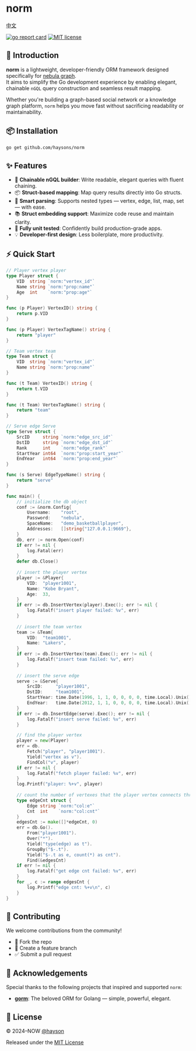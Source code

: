 # norm

[中文](README_CN.md)

[![go report card](https://goreportcard.com/badge/haysons/norm)](https://goreportcard.com/report/github.com/haysons/norm)
[![MIT license](https://img.shields.io/badge/license-MIT-brightgreen.svg)](https://opensource.org/licenses/MIT)

## 🚀 Introduction

**norm** is a lightweight, developer-friendly ORM framework designed specifically
for [nebula graph](https://nebula-graph.io).  
It aims to simplify the Go development experience by enabling elegant, chainable `nGQL` query construction and seamless
result mapping.

Whether you're building a graph-based social network or a knowledge graph platform, `norm` helps you move fast without
sacrificing readability or maintainability.

## 📦 Installation

```bash
go get github.com/haysons/norm
```

## ✨ Features

- 🔗 **Chainable nGQL builder**: Write readable, elegant queries with fluent chaining.
- 📦 **Struct-based mapping**: Map query results directly into Go structs.
- 🧠 **Smart parsing**: Supports nested types — vertex, edge, list, map, set — with ease.
- 📚 **Struct embedding support**: Maximize code reuse and maintain clarity.
- 🧪 **Fully unit tested**: Confidently build production-grade apps.
- 💡 **Developer-first design**: Less boilerplate, more productivity.

## ⚡ Quick Start

``` go
// Player vertex player
type Player struct {
    VID  string `norm:"vertex_id"`
    Name string `norm:"prop:name"`
    Age  int    `norm:"prop:age"`
}

func (p Player) VertexID() string {
    return p.VID
}

func (p Player) VertexTagName() string {
    return "player"
}

// Team vertex team
type Team struct {
    VID  string `norm:"vertex_id"`
    Name string `norm:"prop:name"`
}

func (t Team) VertexID() string {
    return t.VID
}

func (t Team) VertexTagName() string {
    return "team"
}

// Serve edge Serve
type Serve struct {
    SrcID     string `norm:"edge_src_id"`
    DstID     string `norm:"edge_dst_id"`
    Rank      int    `norm:"edge_rank"`
    StartYear int64  `norm:"prop:start_year"`
    EndYear   int64  `norm:"prop:end_year"`
}

func (s Serve) EdgeTypeName() string {
    return "serve"
}

func main() {
    // initialize the db object
    conf := &norm.Config{
        Username:    "root",
        Password:    "nebula",
        SpaceName:   "demo_basketballplayer",
        Addresses:   []string{"127.0.0.1:9669"},
    }
    db, err := norm.Open(conf)
    if err != nil {
        log.Fatal(err)
    }
    defer db.Close()
    
    // insert the player vertex
    player := &Player{
        VID:  "player1001",
        Name: "Kobe Bryant",
        Age:  33,
    }
    if err := db.InsertVertex(player).Exec(); err != nil {
        log.Fatalf("insert player failed: %v", err)
    }
    
    // insert the team vertex
    team := &Team{
        VID:  "team1001",
        Name: "Lakers",
    }
    if err := db.InsertVertex(team).Exec(); err != nil {
        log.Fatalf("insert team failed: %v", err)
    }
    
    // insert the serve edge
    serve := &Serve{
        SrcID:     "player1001",
        DstID:     "team1001",
        StartYear: time.Date(1996, 1, 1, 0, 0, 0, 0, time.Local).Unix(),
        EndYear:   time.Date(2012, 1, 1, 0, 0, 0, 0, time.Local).Unix(),
    }
    if err := db.InsertEdge(serve).Exec(); err != nil {
        log.Fatalf("insert serve failed: %v", err)
    }

    // find the player vertex
    player = new(Player)
    err = db.
        Fetch("player", "player1001").
        Yield("vertex as v").
        FindCol("v", player)
    if err != nil {
        log.Fatalf("fetch player failed: %v", err)
    }
    log.Printf("player: %+v", player)
    
    // count the number of vertexes that the player vertex connects through different edges
    type edgeCnt struct {
        Edge string `norm:"col:e"`
        Cnt  int    `norm:"col:cnt"`
    }
    edgesCnt := make([]*edgeCnt, 0)
    err = db.Go().
        From("player1001").
        Over("*").
        Yield("type(edge) as t").
        GroupBy("$-.t").
        Yield("$-.t as e, count(*) as cnt").
        Find(&edgesCnt)
    if err != nil {
        log.Fatalf("get edge cnt failed: %v", err)
    }
    for _, c := range edgesCnt {
        log.Printf("edge cnt: %+v\n", c)
    }
}
```

## 🤝 Contributing

We welcome contributions from the community!

- 🍴 Fork the repo
- 🔧 Create a feature branch
- ✅ Submit a pull request

## 🙏 Acknowledgements

Special thanks to the following projects that inspired and supported `norm`:

- [**gorm**](https://gorm.io): The beloved ORM for Golang — simple, powerful, elegant.

## 📄 License

© 2024–NOW [@hayson](https://github.com/haysons)

Released under the [MIT License](./LICENSE)